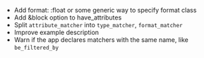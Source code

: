 * Add format: :float or some generic way to specify format class
* Add &block option to have_attributes
* Split `attribute_matcher` into `type_matcher`, `format_matcher`
* Improve example description
* Warn if the app declares matchers with the same name, like `be_filtered_by`